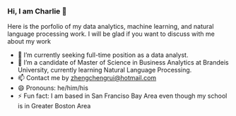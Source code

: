 ### Hi, I am Charlie 👋

<!--
**charliezcr/charliezcr** is a ✨ _special_ ✨ repository because its `README.md` (this file) appears on your GitHub profile.
-->

Here is the porfolio of my data analytics, machine learning, and natural language processing work. I will be glad if you want to discuss with me about my work

- 🔭 I’m currently seeking full-time position as a data analyst.
- 🌱 I’m a candidate of Master of Science in Business Analytics at Brandeis University, currently learning Natural Language Processing.
- 📫 Contact me by zhengchengrui@hotmail.com
- 😄 Pronouns: he/him/his
- ⚡ Fun fact: I am based in San Franciso Bay Area even though my school is in Greater Boston Area

